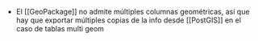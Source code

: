 - El [[GeoPackage]] no admite múltiples columnas geométricas, así que hay que exportar múltiples copias de la info desde [[PostGIS]] en el caso de tablas multi geom